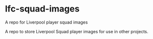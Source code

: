 # lfc-squad-images
A repo for Liverpool player squad images

A repo to store Liverpool Squad player images for use in other projects.
